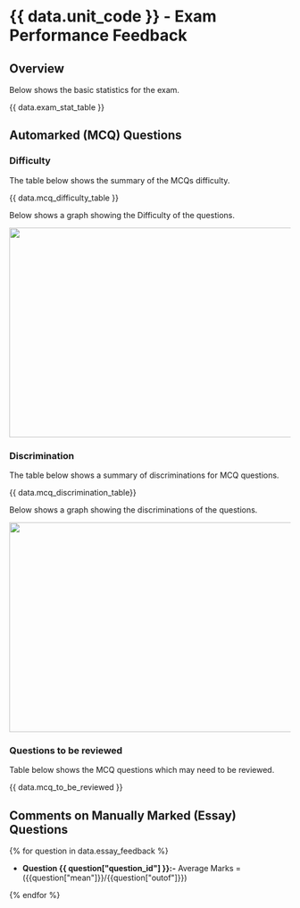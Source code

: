 # {{ data.unit_code }} - Exam Performance Feedback

## Overview

Below shows the basic statistics for the exam.

{{ data.exam_stat_table }}

## Automarked (MCQ) Questions

### Difficulty

The table below shows the summary of the MCQs difficulty.

{{ data.mcq_difficulty_table }}

Below shows a graph showing the Difficulty of the questions.

<img src="{{ data.difficulty_graph }}" width="550" height="375">

### Discrimination

The table below shows a summary of discriminations for MCQ questions.

{{ data.mcq_discrimination_table}}

Below shows a graph showing the discriminations of the questions.

<img src="{{ data.discrimination_graph }}" width="550" height="375">

### Questions to be reviewed

Table below shows the MCQ questions which may need to be reviewed.

{{ data.mcq_to_be_reviewed }}

## Comments on Manually Marked (Essay) Questions
{% for question in data.essay_feedback %}
* __Question {{ question["question_id"] }}:-__ Average Marks = ({{question["mean"]}}/{{question["outof"]}})
<!-- Enter comment for question {{question["question_id"]}} -->
{% endfor %}